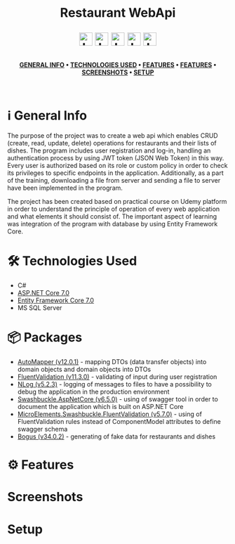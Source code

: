 <br />
<h1>
<p align="center">
  <br>Restaurant WebApi 
</p>
<p align="center">
    <img src="https://raw.githubusercontent.com/gildean/foodicon/HEAD/favicons/Hamburger.ico" alt="Logo" width="30" height="30">
    <img src="https://raw.githubusercontent.com/gildean/foodicon/HEAD/favicons/French_Fries.ico" alt="Logo" width="30" height="30">
    <img src="https://raw.githubusercontent.com/gildean/foodicon/HEAD/favicons/Green_Salad.ico" alt="Logo" width="30" height="30">
    <img src="https://raw.githubusercontent.com/gildean/foodicon/HEAD/favicons/Slice_Of_Pizza.ico" alt="Logo" width="30" height="30">
    <img src="https://raw.githubusercontent.com/gildean/foodicon/HEAD/favicons/Taco.ico" alt="Logo" width="30" height="30">
</p>  
</h1>
</p>
<div align="center">

**[GENERAL INFO](#general-info) • 
[TECHNOLOGIES USED](#technologies-used) • 
[FEATURES](#packages-used) • 
[FEATURES](#features) • 
[SCREENSHOTS](#screenshots) • 
[SETUP](#setup)**
</div>
<br />

# :information_source: General Info
The purpose of the project was to create a web api which enables CRUD (create, read, update, delete) operations for restaurants and their lists of dishes. The program includes user registration and log-in, handling an authentication process by using JWT token (JSON Web Token) in this way. Every user is authorized based on its role or custom policy in order to check its privileges to specific endpoints in the application. Additionally, as a part of the training, downloading a file from server and sending a file to server have been implemented in the program.

The project has been created based on practical course on Udemy platform in order to understand the principle of operation of every web application and what elements it should consist of. The important aspect of learning was integration of the program with database by using Entity Framework Core.

# :hammer_and_wrench: Technologies Used
- C#
- [ASP.NET Core 7.0](https://github.com/dotnet/aspnetcore)
- [Entity Framework Core 7.0](https://github.com/dotnet/efcore)
- MS SQL Server

# :package: Packages
- [AutoMapper (v12.0.1)](https://github.com/AutoMapper/AutoMapper) -  mapping DTOs (data transfer objects) into domain objects and domain objects into DTOs
- [FluentValidation (v11.3.0)](https://github.com/FluentValidation/FluentValidation) - validating of input during user registration
- [NLog (v5.2.3)](https://github.com/NLog/NLog) - logging of messages to files to have a possibility to debug the application in the production environment
- [Swashbuckle.AspNetCore (v6.5.0)](https://github.com/domaindrivendev/Swashbuckle.AspNetCore/tree/master) - using of swagger tool in order to document the application which is built on ASP.NET Core
- [MicroElements.Swashbuckle.FluentValidation (v5.7.0)](https://github.com/micro-elements/MicroElements.Swashbuckle.FluentValidation) - using of FluentValidation rules instead of ComponentModel attributes to define swagger schema
- [Bogus (v34.0.2)](https://github.com/bchavez/Bogus) - generating of fake data for restaurants and dishes


# :gear: Features

# Screenshots

# Setup
